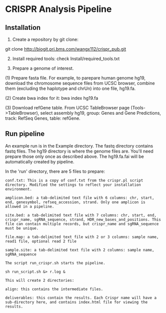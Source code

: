 # CRISPR Analysis Pipeline 

## Installation 

1. Create a repository by git clone:

git clone http://biogit.pri.bms.com/wangx112/crispr_pub.git

2. Install required tools: check Install/required_tools.txt

3. Prepare a genome of interest. 

(1) Prepare fasta file. For example, to parepare human genome hg19, download the chromosome sequence files from UCSC browser, combine them (excluding the haplotype and chrUn) into one file, hg19.fa.

(2) Create bwa index for it: bwa index hg19.fa 

(3) Download refGene table. From UCSC TableBrowser page (Tools->TableBrowser), select assembly hg19, group: Genes and Gene Predictions, track: RefSeq Genes, table: refGene.   

## Run pipeline

An example run is in the Example directory. The fastq directory contains fastq files. The hg19 directory is where the genome files are. You'll need prepare those only once as described above. The hg19.fa.fai will be automatically created by pipeline. 

In the 'run' directory, there are 5 files to prepare:

	conf.txt: This is a copy of conf.txt from the crispr.pl script directory. Modified the settings to reflect your installation environment. 

	amplicon.bed: a tab-delimited text file with 6 columns: chr, start, end, genesymbol, refseq_accession, strand. Only one amplicon is allowed in a pipeline.
 
	site.bed: a tab-delimited text file with 7 columns: chr, start, end, crispr_name, sgRNA_sequence, strand, HDR_new_bases_and_positions. This file can contain multiple records, but crispr_name and sgRNA_sequence must be unique.

	file.map: a tab-delimited text file with 2 or 3 columns: sample name, read1 file, optional read 2 file

	sample.site: a tab-delimited text file with 2 columns: sample name, sgRNA_sequence 

	The script run_crispr.sh starts the pipeline.

	sh run_script.sh &> r.log &

	This will create 2 directories: 

	align: this contains the intermediate files.  

	deliverables: this contain the results. Each Crispr name will have a sub-directory here, and contains index.html file for viewing the results. 
